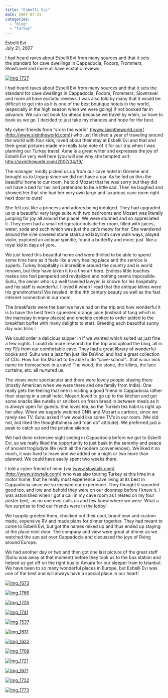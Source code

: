 ```yaml
---
title: "Esbelli Evi"
date: 2007-07-21
categories: 
  - "blog"
  - "turkey"
---
```


Esbelli Evi  
July 21, 2007

I had heard raves about Esbelli Evi from many sources and that it sets  
the standard for cave dwellings in Cappadocia, Fodors, Frommers,  
Slowtravel and more all have ecstatic reviews.

<!--more-->

[![Img_1737](https://pub-ac94b3f306b24c0dba4238943c97f2e1.r2.dev/soultravelers3/images/2008/03/03/img_1737.png "Img_1737")](https://pub-ac94b3f306b24c0dba4238943c97f2e1.r2.dev/photos/uncategorized/2008/03/03/img_1737.png)

I had heard raves about Esbelli Evi from many sources and that it sets the standard for cave dwellings in Cappadocia, Fodors, Frommers, Slowtravel and more all have ecstatic reviews. I was also told by many that it would be difficult to get into as it is one of the best boutique hotels in the world, (especially in the high season when we were going) if not booked far in advance. We can not book far ahead because we travel by whim, so have to book as we go. I decided to just take my chances and hope for the best.

My cyber-friends from “six in the world” ([www.sixintheworld.com](http://www.sixintheworld.com)) who just finished a year of traveling around the world with four kids, raved about their stay at Esbelli Evi and that and their great pictures made me really take note of it for our trip when I was planning our Turkey travel. Anne is a great writer and expresses the joy of Esbelli Evi very well here (you will see why she tempted us!):  
http://sixintheworld.com/2007/04/19/

The manager  kindly picked us up from our cave hotel in Goreme and brought us to Urgurp since we did not have a car. As he led us thru the beautiful home to our room, he told Mozart that he was sorry but they did not have a bed for her and pretended to be a little sad. Then he laughed and showed her that she had her very own large and luxurious cave room right next door to ours!

She felt just like a princess and adores being indulged. They had upgraded us to a beautiful very large suite with two bedrooms and Mozart was literally jumping for joy all around the place!  We were stunned and so appreciated it. They even had a small refrigerator outside her room, filled with juices, water, soda and such which was just the cat’s meow for her. She wandered around the vine covered stone stairs and labyrinth cave walk ways, played violin, explored an antique spindle, found a butterfly and more, just  like a royal kid in days of yore.

We just loved this beautiful home and were thrilled to be able to spend some time here as it feels like a very healing place and the service is superb. Turkey hospitality is incredible around the country and is world renown, but they have taken it to a fine art here. Endless little touches makes one feel pampered and revitalized and nothing seems impossible. Suhu, the owner who is a well traveled lawyer, is known for his hospitality and his staff is wonderful. I loved it when I read that the antique kilims were his grandmothers! We reveled  in the 4th century beauty as well as the fast internet connection in our room.

The breakfasts were the best we have had on the trip and how wonderful it is to have the best fresh squeezed orange juice (instead of tang which is the mainstay in many places) and omelets cooked to order added to the breakfast buffet with many delights to start. Greeting each beautiful sunny day was bliss !

We could order a delicious supper in if we wanted which suited us just fine a few nights. I could do more research for the trip and upload the blog, all in my Pj’s from our comfortable cave. They had a great library of wonderful books and  Suhu was a jazz fan just like DaVinci and had a great collection of CDs. How fun for Mozart to be able to do “cave-school”...that is our nick name for homeschool in a cave! The wood, the stone, the kilims, the lace curtains, etc. all nurtured us.

The views were spectacular and there were lovely people staying there (mostly American when we were there and one family from India). One really gets the feeling that one is visiting a good friend in Cappadocia rather than staying in a small hotel. Mozart loved to go up to the kitchen and get some snacks like nutella or snickers on fresh bread in between meals as it is always open for guests. She loves tea, so the Turkish tea habit is right up her alley. When we eagerly watched CNN and Mozart a cartoon, since we rarely see TV, Suhu asked if we would like some TV’s in our room. (We did not, but liked the thoughtfulness and “can do” attitude). We preferred just a peak to catch up and the pristine silence.

We had done extensive sight seeing in Cappadocia before we got to Esbelli Evi, so we really liked the opportunity to just bask in the serenity and peace of ancient troglodyte life (with all the modern conveniences). We liked it so much, it was hard to leave and we added on a night or two more than planned. We could have easily spent two weeks there.

I told a cyber friend of mine (via [www.slowtalk.com](http://www.slowtalk.com)) who was also touring Turkey at this time in a motor home, that he really must experience cave living at its best in Cappadocia since we so enjoyed our experience. They thought it sounded good too, and low and behold they were on our doorstep before I knew it. I was astonished when I got a call in my cave room as I rested on my four poster bed,  as no one ever calls us and few knew where we were. What a fun surprise to find our friends were in the lobby!

We happily greeted them, checked out their cool, brand new and custom made, expensive RV and made plans for dinner together. They had meant to come to Esbelli Evi, but got the names mixed up and thus ended up staying at the place next door. The company and view were great at dinner as we watched the sun set over Cappadocia and discussed the joys of Rving around Europe.

We had another day or two and then got one last picture of the great staff (Suhu was away at that moment) before they took us to the bus station and helped us get off on the right bus to Ankara for our sleeper train to Istanbul. We have been to so many wonderful places in Europe, but Esbelli Evi was one of the best and will always have a special place in our heart!

[![Img_1673](https://pub-ac94b3f306b24c0dba4238943c97f2e1.r2.dev/soultravelers3/images/2008/03/03/img_1673.png "Img_1673")](https://pub-ac94b3f306b24c0dba4238943c97f2e1.r2.dev/photos/uncategorized/2008/03/03/img_1673.png)

[![Img_1766](https://pub-ac94b3f306b24c0dba4238943c97f2e1.r2.dev/soultravelers3/images/2008/03/03/img_1766.png "Img_1766")](https://pub-ac94b3f306b24c0dba4238943c97f2e1.r2.dev/photos/uncategorized/2008/03/03/img_1766.png)

[![Img_1725](https://pub-ac94b3f306b24c0dba4238943c97f2e1.r2.dev/soultravelers3/images/2008/03/03/img_1725.png "Img_1725")](https://pub-ac94b3f306b24c0dba4238943c97f2e1.r2.dev/photos/uncategorized/2008/03/03/img_1725.png)

[![Img_1741](https://pub-ac94b3f306b24c0dba4238943c97f2e1.r2.dev/soultravelers3/images/2008/03/03/img_1741.png "Img_1741")](https://pub-ac94b3f306b24c0dba4238943c97f2e1.r2.dev/photos/uncategorized/2008/03/03/img_1741.png)

[![Img_1537](https://pub-ac94b3f306b24c0dba4238943c97f2e1.r2.dev/soultravelers3/images/2008/03/03/img_1537.png "Img_1537")](https://pub-ac94b3f306b24c0dba4238943c97f2e1.r2.dev/photos/uncategorized/2008/03/03/img_1537.png)

[![Img_1631](https://pub-ac94b3f306b24c0dba4238943c97f2e1.r2.dev/soultravelers3/images/2008/03/03/img_1631.png "Img_1631")](https://pub-ac94b3f306b24c0dba4238943c97f2e1.r2.dev/photos/uncategorized/2008/03/03/img_1631.png)

[![Img_1622](https://pub-ac94b3f306b24c0dba4238943c97f2e1.r2.dev/soultravelers3/images/2008/03/03/img_1622.png "Img_1622")](https://pub-ac94b3f306b24c0dba4238943c97f2e1.r2.dev/photos/uncategorized/2008/03/03/img_1622.png)

[![Img_1708](https://pub-ac94b3f306b24c0dba4238943c97f2e1.r2.dev/soultravelers3/images/2008/03/03/img_1708.png "Img_1708")](https://pub-ac94b3f306b24c0dba4238943c97f2e1.r2.dev/photos/uncategorized/2008/03/03/img_1708.png)

[![Img_1721](https://pub-ac94b3f306b24c0dba4238943c97f2e1.r2.dev/soultravelers3/images/2008/03/03/img_1721.png "Img_1721")](https://pub-ac94b3f306b24c0dba4238943c97f2e1.r2.dev/photos/uncategorized/2008/03/03/img_1721.png)

[![Img_1671](https://pub-ac94b3f306b24c0dba4238943c97f2e1.r2.dev/soultravelers3/images/2008/03/03/img_1671.png "Img_1671")](https://pub-ac94b3f306b24c0dba4238943c97f2e1.r2.dev/photos/uncategorized/2008/03/03/img_1671.png)

[![Img_1732](https://pub-ac94b3f306b24c0dba4238943c97f2e1.r2.dev/soultravelers3/images/2008/03/03/img_1732.png "Img_1732")](https://pub-ac94b3f306b24c0dba4238943c97f2e1.r2.dev/photos/uncategorized/2008/03/03/img_1732.png)

[![Img_1773](https://pub-ac94b3f306b24c0dba4238943c97f2e1.r2.dev/soultravelers3/images/2008/03/03/img_1773.png "Img_1773")](https://pub-ac94b3f306b24c0dba4238943c97f2e1.r2.dev/photos/uncategorized/2008/03/03/img_1773.png)
